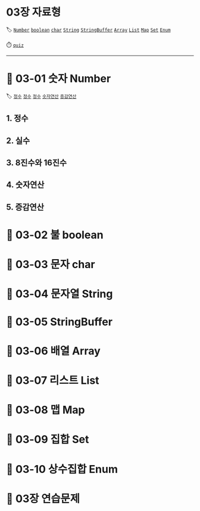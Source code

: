 # 03장 자료형

🏷️ [```Number```](#--03-01-숫자-number) [```boolean```](#--03-02-불-boolean) [```char```](#--03-03-문자-char) [```String```](#--03-04-문자열-string) [```StringBuffer```](#--03-05-stringbuffer) [```Array```](#--03-06-배열-array) [```List```](#--03-07-리스트-list) [```Map```](#--03-08-맵-map) [```Set```](#--03-09-집합-set) [```Enum```](#--03-10-상수집합-enum)<br><br>
⏱️ [```quiz```](#--03장-연습문제) 

---

# 📍 03-01 숫자 Number

🏷️ [```정수```](#1--정수) [```정수```](#2--실수) [```정수```](#3--8진수와-16진수) [```숫자연산```](#4--숫자연산) [```증감연산```](#5--증감연산)

## 1. 정수
## 2. 실수
## 3. 8진수와 16진수
## 4. 숫자연산
## 5. 증감연산

# 📍 03-02 불 boolean
# 📍 03-03 문자 char
# 📍 03-04 문자열 String
# 📍 03-05 StringBuffer
# 📍 03-06 배열 Array
# 📍 03-07 리스트 List
# 📍 03-08 맵 Map
# 📍 03-09 집합 Set
# 📍 03-10 상수집합 Enum
# 📍 03장 연습문제

